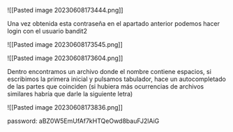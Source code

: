 ![[Pasted image 20230608173444.png]]

Una vez obtenida esta contraseña en el apartado anterior podemos hacer login con el usuario bandit2

![[Pasted image 20230608173545.png]]

![[Pasted image 20230608173604.png]]

Dentro encontramos un archivo donde el nombre contiene espacios, si escribimos la primera inicial y pulsamos tabulador, hace un autocompletado de las partes que coinciden (si hubiera más ocurrencias de archivos similares habría que darle la siguiente letra)

![[Pasted image 20230608173836.png]]

password: aBZ0W5EmUfAf7kHTQeOwd8bauFJ2lAiG